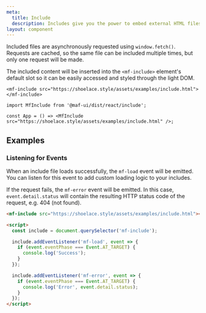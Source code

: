 ```yaml
---
meta:
  title: Include
  description: Includes give you the power to embed external HTML files into the page.
layout: component
---
```


Included files are asynchronously requested using `window.fetch()`. Requests are cached, so the same file can be included multiple times, but only one request will be made.

The included content will be inserted into the `<mf-include>` element's default slot so it can be easily accessed and styled through the light DOM.

```html:preview
<mf-include src="https://shoelace.style/assets/examples/include.html"></mf-include>
```

```jsx:react
import MfInclude from '@maf-ui/dist/react/include';

const App = () => <MfInclude src="https://shoelace.style/assets/examples/include.html" />;
```

## Examples

### Listening for Events

When an include file loads successfully, the `mf-load` event will be emitted. You can listen for this event to add custom loading logic to your includes.

If the request fails, the `mf-error` event will be emitted. In this case, `event.detail.status` will contain the resulting HTTP status code of the request, e.g. 404 (not found).

```html
<mf-include src="https://shoelace.style/assets/examples/include.html"></mf-include>

<script>
  const include = document.querySelector('mf-include');

  include.addEventListener('mf-load', event => {
    if (event.eventPhase === Event.AT_TARGET) {
      console.log('Success');
    }
  });

  include.addEventListener('mf-error', event => {
    if (event.eventPhase === Event.AT_TARGET) {
      console.log('Error', event.detail.status);
    }
  });
</script>
```
